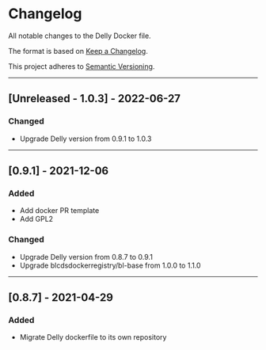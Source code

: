 # Changelog
All notable changes to the Delly Docker file.

The format is based on [Keep a Changelog](https://keepachangelog.com/en/1.0.0/).

This project adheres to [Semantic Versioning](https://semver.org/spec/v2.0.0.html).

---

## [Unreleased - 1.0.3] - 2022-06-27
### Changed
- Upgrade Delly version from 0.9.1 to 1.0.3

---

## [0.9.1] - 2021-12-06
### Added
- Add docker PR template
- Add GPL2

### Changed
- Upgrade Delly version from 0.8.7 to 0.9.1
- Upgrade blcdsdockerregistry/bl-base from 1.0.0 to 1.1.0 

---

## [0.8.7] - 2021-04-29
### Added
- Migrate Delly dockerfile to its own repository
